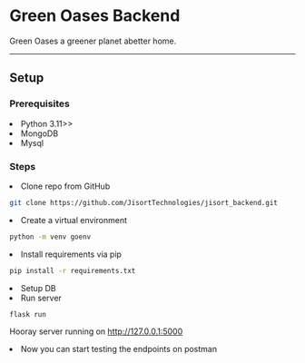# Green Oases Backend

<p>Green Oases a greener planet abetter home.</p>

---
## Setup

<h3> Prerequisites</h3>
<li> Python 3.11>> </li>
<li> MongoDB </li>
<li> Mysql </li>

<h3>Steps</h3>
<li> Clone repo from GitHub

```bash
git clone https://github.com/JisortTechnologies/jisort_backend.git
```
<li> Create a virtual environment</li>

```bash
python -m venv goenv
```

<li> Install requirements via pip</li>


```bash
pip install -r requirements.txt
```

<li> Setup DB </li>
<li> Run server </li>

```bash
flask run
```

<p>Hooray server running on <a href> http://127.0.0.1:5000 </a href> </p> 

<li> Now you can start testing the endpoints on postman </li>